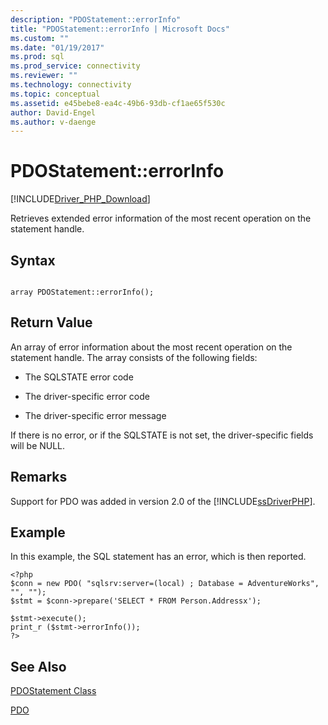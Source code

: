 ```yaml
---
description: "PDOStatement::errorInfo"
title: "PDOStatement::errorInfo | Microsoft Docs"
ms.custom: ""
ms.date: "01/19/2017"
ms.prod: sql
ms.prod_service: connectivity
ms.reviewer: ""
ms.technology: connectivity
ms.topic: conceptual
ms.assetid: e45bebe8-ea4c-49b6-93db-cf1ae65f530c
author: David-Engel
ms.author: v-daenge
---
```

# PDOStatement::errorInfo
[!INCLUDE[Driver_PHP_Download](../../includes/driver_php_download.md)]

Retrieves extended error information of the most recent operation on the statement handle.  
  
## Syntax  
  
```  
  
array PDOStatement::errorInfo();  
```  
  
## Return Value  
An array of error information about the most recent operation on the statement handle. The array consists of the following fields:  
  
-   The SQLSTATE error code  
  
-   The driver-specific error code  
  
-   The driver-specific error message  
  
If there is no error, or if the SQLSTATE is not set, the driver-specific fields will be NULL.  
  
## Remarks  
Support for PDO was added in version 2.0 of the [!INCLUDE[ssDriverPHP](../../includes/ssdriverphp_md.md)].  
  
## Example  
In this example, the SQL statement has an error, which is then reported.  
  
```  
<?php  
$conn = new PDO( "sqlsrv:server=(local) ; Database = AdventureWorks", "", "");  
$stmt = $conn->prepare('SELECT * FROM Person.Addressx');  
  
$stmt->execute();  
print_r ($stmt->errorInfo());  
?>  
```  
  
## See Also  
[PDOStatement Class](../../connect/php/pdostatement-class.md)

[PDO](https://php.net/manual/book.pdo.php)  
  
